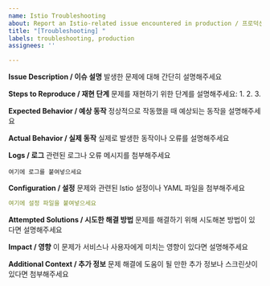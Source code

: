 ```yaml
---
name: Istio Troubleshooting
about: Report an Istio-related issue encountered in production / 프로덕션 환경에서 발생한 Istio 관련 이슈 보고
title: "[Troubleshooting] "
labels: troubleshooting, production
assignees: ''

---
```


**Issue Description / 이슈 설명**
발생한 문제에 대해 간단히 설명해주세요


**Steps to Reproduce / 재현 단계**
문제를 재현하기 위한 단계를 설명해주세요:
1.
2.
3.

**Expected Behavior / 예상 동작**
정상적으로 작동했을 때 예상되는 동작을 설명해주세요

**Actual Behavior / 실제 동작**
실제로 발생한 동작이나 오류를 설명해주세요

**Logs / 로그**
관련된 로그나 오류 메시지를 첨부해주세요

```
여기에 로그를 붙여넣으세요
```

**Configuration / 설정**
문제와 관련된 Istio 설정이나 YAML 파일을 첨부해주세요

```yaml
여기에 설정 파일을 붙여넣으세요
```

**Attempted Solutions / 시도한 해결 방법**
문제를 해결하기 위해 시도해본 방법이 있다면 설명해주세요

**Impact / 영향**
이 문제가 서비스나 사용자에게 미치는 영향이 있다면 설명해주세요

**Additional Context / 추가 정보**
문제 해결에 도움이 될 만한 추가 정보나 스크린샷이 있다면 첨부해주세요